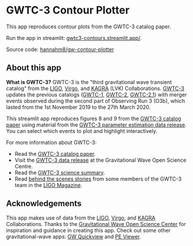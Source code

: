 # GWTC-3 Contour Plotter

This app reproduces contour plots from the GWTC-3 catalog paper. 

Run the app in streamlit: [gwtc3-contours.streamlit.app/](https://gwtc3-contours.streamlit.app/).

Source code: [hannahm8/gw-contour-plotter](https://github.com/hannahm8/gw-contour-plotter)

## About this app 

**What is GWTC-3?** GWTC-3 is the "third gravitational wave transient catalog" from the [LIGO](https://www.ligo.org/), [Virgo](https://www.virgo-gw.eu/), and [KAGRA](https://gwcenter.icrr.u-tokyo.ac.jp/en/) (LVK) Collaborations. [GWTC-3](https://www.ligo.org/science/Publication-O3bCatalog/) updates the previous catalogs ([GWTC-1](https://www.ligo.org/science/Publication-O2Catalog/), [GWTC-2](https://www.ligo.org/science/Publication-O3aCatalog/), [GWTC-2.1](https://www.ligo.org/science/Publication-O3aFinalCatalog/)) with merger events observed during the second part of Observing Run 3 (O3b), which lasted from the 1st November 2019 to the 27th March 2020.

This streamlit app reproduces figures 8 and 9 from the [GWTC-3 catalog paper](https://dcc.ligo.org/LIGO-P2000318/public) using material from the [GWTC-3 parameter estimation data release](https://doi.org/10.5281/zenodo.5546662). You can select which events to plot and highlight interactively. 

For more information about GWTC-3:
* Read the [GWTC-3 catalog paper](https://dcc.ligo.org/LIGO-P2000318/public).
* Visit the [GWTC-3 data release](https://www.gw-openscience.org/GWTC-3/) at the Gravitational Wave Open Science Centre. 
* Read the [GWTC-3 science summary](https://www.ligo.org/science/Publication-O3bCatalog/index.php).
* Read [behind the scenes stories](https://www.ligo.org/magazine/LIGO-magazine-issue20.pdf#page=6) from some members of the GWTC-3 team in the [LIGO Magazine](https://www.ligo.org/magazine).

## Acknowledgements 

This app makes use of data from the [LIGO](https://www.ligo.org/), [Virgo](https://www.virgo-gw.eu/), and [KAGRA](https://gwcenter.icrr.u-tokyo.ac.jp/en/) Collaborations.
Thanks to the [Gravitational Wave Open Science Center](https://www.gw-openscience.org) for inspiration and guidance in creating this app. 
Check out some other gravitational-wave apps: [GW Quickview](https://gw-quickview.streamlit.app/) and [PE Viewer](http://peviewer.igwn.org/). 
